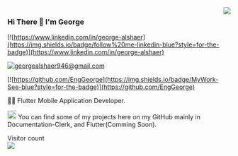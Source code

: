 <img align='right' src="https://github-readme-stats.vercel.app/api?username=EngGeorge&show_icons=true&theme=synthwave">

### Hi There 👋 I'm George

[![https://www.linkedin.com/in/george-alshaer](https://img.shields.io/badge/follow%20me-linkedin-blue?style=for-the-badge)](https://www.linkedin.com/in/george-alshaer)
<!--
[![](https://img.shields.io/badge/visit-website-orange?style=for-the-badge)]()
[![+962796992679](https://img.shields.io/static/v1?label=phone&number=me&color=red&logo=phone&style=for-the-badge&logoColor=white)](mailto:+962796992679)
-->
[![georgealshaer946@gmail.com](https://img.shields.io/static/v1?label=email&message=me&color=red&logo=gmail&style=for-the-badge&logoColor=white)](mailto:georgealshaer946@gmail.com)
<!--
[![](https://img.shields.io/badge/visit-website-orange?style=for-the-badge)]()
[![+962796992679](https://img.shields.io/static/v1?label=phone&number=me&color=red&logo=phone&style=for-the-badge&logoColor=white)](mailto:+962796992679)
-->
[![https://github.com/EngGeorge](https://img.shields.io/badge/MyWork-See-blue?style=for-the-badge)](https://github.com/EngGeorge)


👨‍💻 Flutter Mobile Application Developer.

<img src="https://cdn.worldvectorlogo.com/logos/flutter-logo.svg" alt="Flutter" width="20" height="20"> You can find some of my projects here on my GitHub mainly in Documentation-Clerk, and Flutter(Comming Soon).



<!--
**EngGeorge/EngGeorge** is a ✨ _special_ ✨ repository because its `README.md` (this file) appears on your GitHub profile.
Here are some ideas to get you started:
- 🔭 I’m currently working on ...
- 🌱 I’m currently learning ...
- 👯 I’m looking to collaborate on ...
- 🤔 I’m looking for help with ...
- 💬 Ask me about ...
- 📫 How to reach me: ...
- 😄 Pronouns: ...
- ⚡ Fun fact: ...
-->

<p > 
  Visitor count<br>
  <img src="https://profile-counter.glitch.me/EngGeorge/count.svg" />
</p>
